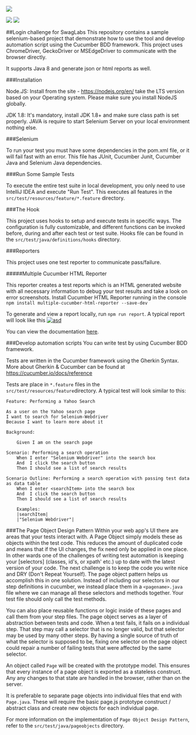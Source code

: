 ![](https://scontent.flim18-2.fna.fbcdn.net/v/t1.6435-9/186528686_10222580482355299_394961392705780329_n.jpg?_nc_cat=111&ccb=1-3&_nc_sid=730e14&_nc_eui2=AeHZ73aBlQYCqX6T-dpWpUjNay9pIDRrwdNrL2kgNGvB0ywgKFR3ynt63T8OwoXBVo8&_nc_ohc=Lj-RJPHrM48AX9ReOvK&_nc_ht=scontent.flim18-2.fna&oh=0cb5dd15617ed6c748d369f04e064576&oe=60C61438)

![](https://img.shields.io/github/release/pandao/editor.md.svg)  ![](https://github.com/webdriverio/cucumber-boilerplate/actions/workflows/test.yaml/badge.svg)

##Login challenge for SwagLabs
This repository contains a sample selenium-based project that demonstrate how to use the tool and develop automation script using the Cucumber BDD framework. This project uses ChromeDriver, GeckoDriver or MSEdgeDriver to communicate with the browser directly.

It supports Java 8 and generate json or html reports as well.

###Installation

Node.JS: Install from the site - https://nodejs.org/en/ take the LTS version based on your Operating system. Please make sure you install NodeJS globally.

JDK 1.8: It's mandatory, install JDK 1.8+ and make sure class path is set properly. JAVA is require to start Selenium Server on your local environment nothing else.

###Selenium

To run your test you must have some dependencies in the pom.xml file, or it will fail fast with an error. This file has JUnit, Cucumber Junit, Cucumber Java and Selenium Java dependencies.

###Run Some Sample Tests

To execute the entire test suite in local development, you only need to use IntelliJ IDEA and execute "Run Test". This executes all features in the `src/test/resources/feature/*.feature` directory.

###The Hook

This project uses hooks to setup and execute tests in specific ways. The configuration is fully customizable, and different functions can be invoked before, during and after each test or test suite. Hooks file can be found in the `src/test/java/definitions/hooks` directory.

###Reporters

This project uses one test reporter to communicate pass/failure.

#####Multiple Cucumber HTML Reporter

This reporter creates a test reports which is an HTML generated website with all necessary information to debug your test results and take a look on error screenshots. Install Cucumber HTML Reporter running in the console `npm install multiple-cucumber-html-reporter --save-dev`

To generate and view a report locally, run `npm run report`. A typical report will look like this
[![asd](asd "asd")](https://scontent.flim18-3.fna.fbcdn.net/v/t1.6435-9/186511826_10222581267894937_7497532566323454025_n.jpg?_nc_cat=110&ccb=1-3&_nc_sid=730e14&_nc_eui2=AeF5UUnwocEx5cEPQ8uxPJ0d11k7GqVDxyPXWTsapUPHI6zI0J6sqVavXoTZZR_Mzy0&_nc_ohc=IjVj6BOn0e0AX9wrmjs&_nc_ht=scontent.flim18-3.fna&oh=6e1a17597990c4bdb56f3df17dc161be&oe=60C8C343 "asd")

You can view the documentation [here](https://www.npmjs.com/package/multiple-cucumber-html-reporter "here").

###Develop automation scripts
You can write test by using Cucumber BDD framework.

Tests are written in the Cucumber framework using the Gherkin Syntax. More about Gherkin & Cucumber can be found at https://cucumber.io/docs/reference

Tests are place in `*.feature`  files in the `src/test/resources/feature`directory. A typical test will look similar to this:


    Feature: Performing a Yahoo Search

    As a user on the Yahoo search page
    I want to search for Selenium-Webdriver
    Because I want to learn more about it

    Background:

        Given I am on the search page

    Scenario: Performing a search operation
        When I enter "Selenium Webdriver" into the search box
        And  I click the search button
        Then I should see a list of search results

    Scenario Outline: Performing a search operation with passing test data as data table
        When I enter <searchItem> into the search box
        And  I click the search button
        Then I should see a list of search results

        Examples:
        |searchItem|
        |"Selenium Webdriver"|

###The Page Object Design Pattern
Within your web app's UI there are areas that your tests interact with. A Page Object simply models these as objects within the test code. This reduces the amount of duplicated code and means that if the UI changes, the fix need only be applied in one place. In other wards one of the challenges of writing test automation is keeping your [selectors] (classes, id's, or xpath' etc.) up to date with the latest version of your code. The next challenge is to keep the code you write nice and DRY (Don't Repeat Yourself). The page object pattern helps us accomplish this in one solution. Instead of including our selectors in our step definitions in cucumber, we instead place them in a `<pagename>.java`  file where we can manage all these selectors and methods together. Your test file should only call the test methods.

You can also place reusable functions or logic inside of these pages and call them from your step files. The page object serves as a layer of abstraction between tests and code. When a test fails, it fails on a individual step. That step may call a selector that is no longer valid, but that selector may be used by many other steps. By having a single source of truth of what the selector is supposed to be, fixing one selector on the page object could repair a number of failing tests that were affected by the same selector.

An object called `Page` will be created with the prototype model. This ensures that every instance of a page object is exported as a stateless construct. Any any changes to that state are handled in the browser, rather than on the server.

It is preferable to separate page objects into individual files that end with `Page.java`. These will require the basic page.js prototype construct / abstract class and create new objects for each individual page.

For more information on the implementation of `Page Object Design Pattern`, refer to the `src/test/java/pageobjects` directory. 